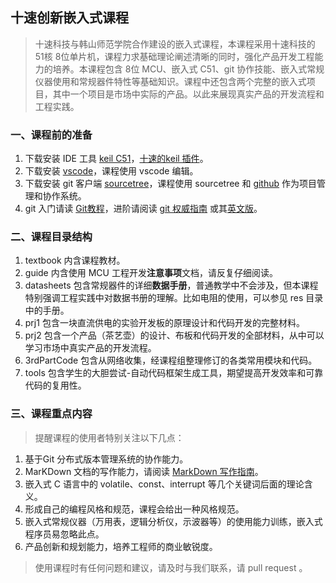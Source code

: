 ## 十速创新嵌入式课程

>十速科技与韩山师范学院合作建设的嵌入式课程，本课程采用十速科技的 51核 8位单片机，课程力求基础理论阐述清晰的同时，强化产品开发工程能力的培养。本课程包含 8位 MCU、嵌入式 C51、git 协作技能、嵌入式常规仪器使用和常规器件特性等基础知识。课程中还包含两个完整的嵌入式项目，其中一个项目是市场中实际的产品。以此来展现真实产品的开发流程和工程实践。

### 一、课程前的准备

1. 下载安装 IDE 工具 [keil C51](https://www.keil.com/download/product/)，[十速的keil 插件](http://www.tenx.com.tw/product_tools_detail.aspx?ToolsID=100)。
2. 下载安装 [vscode](https://code.visualstudio.com/)，课程使用 vscode 编辑。
3. 下载安装 git 客户端 [sourcetree](https://www.sourcetreeapp.com/)，课程使用 sourcetree 和 [github](http://www.github.com) 作为项目管理和协作系统。
4. git 入门请读 [Git教程](https://www.liaoxuefeng.com/wiki/896043488029600)，进阶请阅读 [git 权威指南](https://gitee.com/progit/) 或其[英文版](https://git-scm.com/book/en/v2)。

### 二、课程目录结构

  1. textbook 内含课程教材。
  2. guide 内含使用 MCU 工程开发**注意事项**文档，请反复仔细阅读。
  3. datasheets 包含常规器件的详细**数据手册**，普通教学中不会涉及，但本课程特别强调工程实践中对数据书册的理解。比如电阻的使用，可以参见 res 目录中的手册。
  4. prj1 包含一块直流供电的实验开发板的原理设计和代码开发的完整材料。
  5. prj2 包含一个产品（茶艺壶）的设计、布板和代码开发的全部材料，从中可以学习市场中真实产品的开发流程。
  6. 3rdPartCode 包含从网络收集，经课程组整理修订的各类常用模块和代码。
  7. tools 包含学生的大胆尝试-自动代码框架生成工具，期望提高开发效率和可靠代码的复用性。

### 三、课程重点内容

>提醒课程的使用者特别关注以下几点：

1. 基于Git 分布式版本管理系统的协作能力。
2. MarKDown 文档的写作能力，请阅读 [MarkDown 写作指南](https://shd101wyy.github.io/markdown-preview-enhanced/#/zh-cn/)。
3. 嵌入式 C 语言中的 volatile、const、interrupt 等几个关键词后面的理论含义。
4. 形成自己的编程风格和规范，课程会给出一种风格规范。
5. 嵌入式常规仪器（万用表，逻辑分析仪，示波器等）的使用能力训练，嵌入式程序员易忽略此点。
6. 产品创新和规划能力，培养工程师的商业敏锐度。

> 使用课程时有任何问题和建议，请及时与我们联系，请 pull request 。

